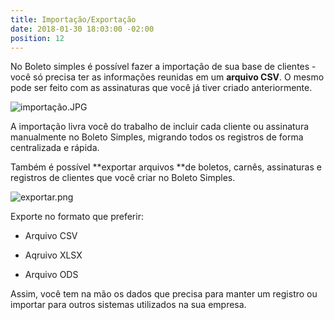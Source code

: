 ```yaml
---
title: Importação/Exportação
date: 2018-01-30 18:03:00 -02:00
position: 12
---
```


No Boleto simples é possível fazer a importação de sua base de clientes - você só precisa ter as informações reunidas em um **arquivo CSV**.
O mesmo pode ser feito com as assinaturas que você já tiver criado anteriormente.

![importação.JPG](/uploads/importa%C3%A7%C3%A3o.JPG)

A importação livra você do trabalho de incluir cada cliente ou assinatura manualmente no Boleto Simples, migrando todos os registros de forma centralizada e rápida.

Também é possível \*\*exportar arquivos \*\*de boletos, carnês, assinaturas e registros de clientes que você criar no Boleto Simples.

![exportar.png](/uploads/exportar.png)

Exporte no formato que preferir:

* Arquivo CSV

* Aqruivo XLSX

* Arquivo ODS

Assim, você tem na mão os dados que precisa para manter um registro ou importar para outros sistemas utilizados na sua empresa.